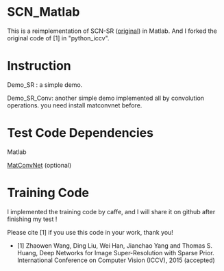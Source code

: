 # SCN_Matlab
This is a reimplementation of SCN-SR ([original](http://www.ifp.illinois.edu/~dingliu2/iccv15/)) in Matlab. And I forked the original code of [1] in "python_iccv".   

# Instruction
Demo_SR : a simple demo. 

Demo_SR_Conv: another simple demo implemented all by convolution operations. you need install matconvnet before.

# Test Code Dependencies
Matlab

[MatConvNet](http://www.vlfeat.org/matconvnet/) (optional)
# Training Code
I implemented the training code by caffe, and I will share it on github after finishing my test !

Please cite [1] if you use this code in your work, thank you! 

- [1] Zhaowen Wang, Ding Liu, Wei Han, Jianchao Yang and Thomas S. Huang, Deep Networks for Image Super-Resolution with Sparse Prior. International Conference on Computer Vision (ICCV), 2015 (accepted)
